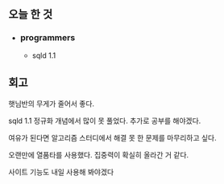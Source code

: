 ## 오늘 한 것
- ### programmers
  - sqld 1.1

## 회고
햇님반의 무게가 줄어서 좋다.

sqld 1.1 정규화 개념에서 많이 못 풀었다. 추가로 공부를 해야겠다.

여유가 된다면 알고리즘 스터디에서 해결 못 한 문제를 마무리하고 싶다.

오랜만에 열품타를 사용했다. 집중력이 확실히 올라간 거 같다.

사이트 기능도 내일 사용해 봐야겠다